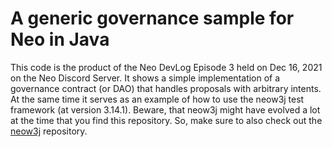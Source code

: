 # A generic governance sample for Neo in Java

This code is the product of the Neo DevLog Episode 3 held on Dec 16, 2021 on the Neo Discord Server.
It shows a simple implementation of a governance contract (or DAO) that handles proposals with
arbitrary intents. At the same time it serves as an example of how to use the neow3j test
framework (at version 3.14.1). Beware, that neow3j might have evolved a lot at the time that you
find this repository. So, make sure to also check out the [neow3j](https://github.com/neow3j/neow3j)
repository.
